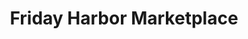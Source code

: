 ---
title: "Friday Harbor Marketplace"
url: /friday-harbor/friday-harbor-marketplace/
shop: supermarket
---
